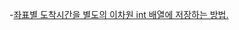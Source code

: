 -[좌표별 도착시간을 별도의 이차원 int 배열에 저장하는 방법.](https://school.programmers.co.kr/learn/courses/30/lessons/159993/solution_groups?language=java)
